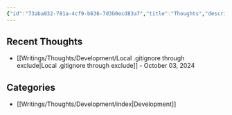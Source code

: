 ```yaml
---
{"id":"73aba032-781a-4cf9-b636-7d3b0ecd83a7","title":"Thoughts","description":"Thoughts Overview.","publish":true,"tags":["Thoughts"],"date_created":"Saturday, May 11th 2024, 10:10:36 pm","date_modified":"Monday, October 14th 2024, 9:28:52 pm","editing_lock":true,"live_preview":true,"cssclasses":["mado-heading","index-page","hide-date"],"PassFrontmatter":true}
---
```



## Recent Thoughts

- [[Writings/Thoughts/Development/Local .gitignore through exclude\|Local .gitignore through exclude]] - October 03, 2024


## Categories

- [[Writings/Thoughts/Development/index\|Development]]

